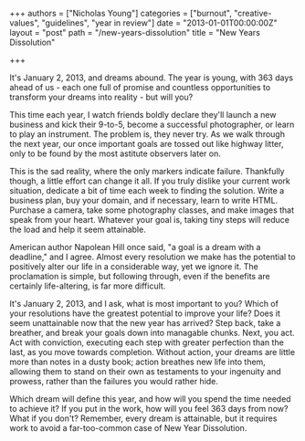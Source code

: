 +++
authors = ["Nicholas Young"]
categories = ["burnout", "creative-values", "guidelines", "year in review"]
date = "2013-01-01T00:00:00Z"
layout = "post"
path = "/new-years-dissolution"
title = "New Years Dissolution"

+++

It's January 2, 2013, and dreams abound. The year is young, with 363 days ahead of us - each one full of promise and countless opportunities to transform your dreams into reality - but will you?

This time each year, I watch friends boldly declare they'll launch a new business and kick their 9-to-5, become a successful photographer, or learn to play an instrument. The problem is, they never try. As we walk through the next year, our once important goals are tossed out like highway litter, only to be found by the most astitute observers later on.

This is the sad reality, where the only markers indicate failure. Thankfully though, a little effort can change it all. If you truly dislike your current work situation, dedicate a bit of time each week to finding the solution. Write a business plan, buy your domain, and if necessary, learn to write HTML. Purchase a camera, take some photography classes, and make images that speak from your heart. Whatever your goal is, taking tiny steps will reduce the load and help it seem attainable.

American author Napolean Hill once said, "a goal is a dream with a deadline," and I agree. Almost every resolution we make has the potential to positively alter our life in a considerable way, yet we ignore it. The proclamation is simple, but following through, even if the benefits are certainly life-altering, is far more difficult.

It's January 2, 2013, and I ask, what is most important to you? Which of your resolutions have the greatest potential to improve your life? Does it seem unattainable now that the new year has arrived? Step back, take a breather, and break your goals down into managable chunks. Next, you act. Act with conviction, executing each step with greater perfection than the last, as you move towards completion. Without action, your dreams are little more than notes in a dusty book; action breathes new life into them, allowing them to stand on their own as testaments to your ingenuity and prowess, rather than the failures you would rather hide.

Which dream will define this year, and how will you spend the time needed to achieve it? If you put in the work, how will you feel 363 days from now? What if you don't? Remember, every dream is attainable, but it requires work to avoid a far-too-common case of New Year Dissolution.
